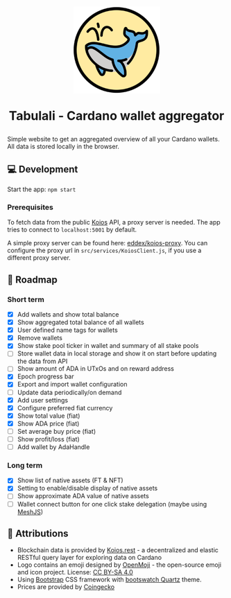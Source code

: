 <h1 align="center">
<img src="src/logo.svg" width="200px">
<p>Tabulali - Cardano wallet aggregator</p>
</h1>

Simple website to get an aggregated overview of all your Cardano wallets.
All data is stored locally in the browser.

## 💻 Development

Start the app: `npm start`

### Prerequisites

To fetch data from the public [Koios](https://koios.rest) API, a proxy server is needed. The app tries to connect to `localhost:5001` by default.

A simple proxy server can be found here: [eddex/koios-proxy](https://github.com/eddex/koios-proxy).
You can configure the proxy url in `src/services/KoiosClient.js`, if you use a different proxy server.

## 📝 Roadmap

### Short term

- [x] Add wallets and show total balance
- [x] Show aggregated total balance of all wallets
- [x] User defined name tags for wallets
- [x] Remove wallets
- [x] Show stake pool ticker in wallet and summary of all stake pools
- [ ] Store wallet data in local storage and show it on start before updating the data from API
- [ ] Show amount of ADA in UTxOs and on reward address
- [x] Epoch progress bar
- [x] Export and import wallet configuration
- [ ] Update data periodically/on demand
- [x] Add user settings
- [x] Configure preferred fiat currency
- [x] Show total value (fiat)
- [x] Show ADA price (fiat)
- [ ] Set average buy price (fiat)
- [ ] Show profit/loss (fiat)
- [ ] Add wallet by AdaHandle

### Long term

- [x] Show list of native assets (FT & NFT)
- [x] Setting to enable/disable display of native assets
- [ ] Show approximate ADA value of native assets
- [ ] Wallet connect button for one click stake delegation (maybe using [MeshJS](https://mesh.martify.io/))

## 🙏 Attributions

- Blockchain data is provided by [Koios.rest](https://koios.rest) - a decentralized and elastic RESTful query layer for exploring data on Cardano
- Logo contains an emoji designed by [OpenMoji](https://openmoji.org/) - the open-source emoji and icon project. License: [CC BY-SA 4.0](https://creativecommons.org/licenses/by-sa/4.0/#)
- Using [Bootstrap](https://getbootstrap.com/) CSS framework with [bootswatch Quartz](https://bootswatch.com/quartz/) theme.
- Prices are provided by [Coingecko](https://coingecko.com)
